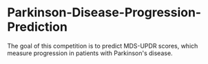 # Parkinson-Disease-Progression-Prediction
The goal of this competition is to predict MDS-UPDR scores, which measure progression in patients with Parkinson's disease.

